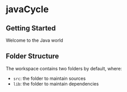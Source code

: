# javaCycle

## Getting Started

Welcome to the Java world

## Folder Structure

The workspace contains two folders by default, where:

- `src`: the folder to maintain sources
- `lib`: the folder to maintain dependencies

